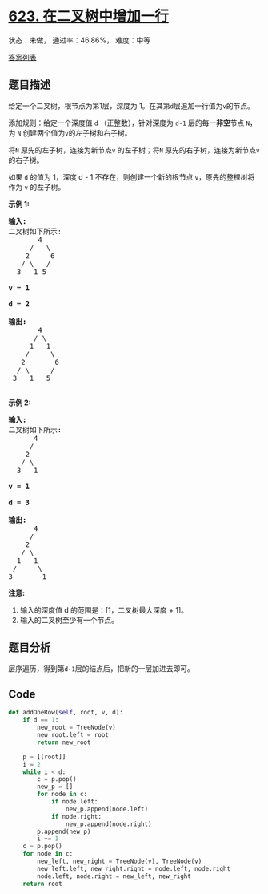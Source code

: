 # [623. 在二叉树中增加一行](https://leetcode-cn.com/problems/add-one-row-to-tree)

状态：未做， 通过率：46.86%， 难度：中等

[答案列表](Solutions/answer_list.md)

## 题目描述
给定一个二叉树，根节点为第1层，深度为 1。在其第`d`层追加一行值为`v`的节点。

添加规则：给定一个深度值 `d` （正整数），针对深度为 `d-1` 层的每一**非空**节点 `N`，为 `N` 创建两个值为`v`的左子树和右子树。

将`N` 原先的左子树，连接为新节点`v` 的左子树；将`N` 原先的右子树，连接为新节点`v` 的右子树。

如果 `d` 的值为 1，深度 d - 1 不存在，则创建一个新的根节点 `v`，原先的整棵树将作为 `v` 的左子树。

**示例 1:**

<pre>
<strong>输入:</strong> 
二叉树如下所示:
       4
     /   \
    2     6
   / \   / 
  3   1 5   

<strong>v = 1</strong>

<strong>d = 2</strong>

<strong>输出:</strong> 
       4
      / \
     1   1
    /     \
   2       6
  / \     / 
 3   1   5   

</pre>

**示例 2:**

<pre>
<strong>输入:</strong> 
二叉树如下所示:
      4
     /   
    2    
   / \   
  3   1    

<strong>v = 1</strong>

<strong>d = 3</strong>

<strong>输出:</strong> 
      4
     /   
    2
   / \    
  1   1
 /     \  
3       1
</pre>

**注意:**

1. 输入的深度值 d 的范围是：[1，二叉树最大深度 + 1]。
2. 输入的二叉树至少有一个节点。



## 题目分析
层序遍历，得到第`d-1`层的结点后，把新的一层加进去即可。


## Code
```python
def addOneRow(self, root, v, d):
    if d == 1:
        new_root = TreeNode(v)
        new_root.left = root
        return new_root

    p = [[root]]
    i = 2
    while i < d:
        c = p.pop()
        new_p = []
        for node in c:
            if node.left:
                new_p.append(node.left)
            if node.right:
                new_p.append(node.right)
        p.append(new_p)
        i += 1
    c = p.pop()
    for node in c:
        new_left, new_right = TreeNode(v), TreeNode(v)
        new_left.left, new_right.right = node.left, node.right
        node.left, node.right = new_left, new_right
    return root
```
